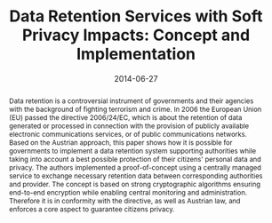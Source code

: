 ---
abstract: Data retention is a controversial instrument of governments and their agencies
  with the background of fighting terrorism and crime. In 2006 the European Union
  (EU) passed the directive 2006/24/EC, which is about the retention of data generated
  or processed in connection with the provision of publicly available electronic communications
  services, or of public communications networks. Based on the Austrian approach,
  this paper shows how it is possible for governments to implement a data retention
  system supporting authorities while taking into account a best possible protection
  of their citizens' personal data and privacy. The authors implemented a proof-of-concept
  using a centrally managed service to exchange necessary retention data between corresponding
  authorities and provider. The concept is based on strong cryptographic algorithms
  ensuring end-to-end encryption while enabling central monitoring and administration.
  Therefore it is in conformity with the directive, as well as Austrian law, and enforces
  a core aspect to guarantee citizens privacy.
authors:
- Michael Schafferer
- Markus Gruber
- Christian Schanes
- Thomas Grechenig
date: '2014-06-27'
featured: false
links:
- name: Publik
  url: https://publik.tuwien.ac.at/showentry.php?ID=236273&lang=2
publication_types:
- '1'
publishDate: '2014-06-27'
specifics: 'Vortrag: 5th IEEE International Conference on Software Engineering and
  Service Science (ICSESS 2014), Beijing, China; 27.06.2014 - 29.06.2014; in: "Proceedings
  of the International Conference on Software Engineering and Service Science", IEEE,
  Curran Associates, Inc. (2014), ISBN: 9781479932801; S. 178 - 181.'
title: 'Data Retention Services with Soft Privacy Impacts: Concept and Implementation'
url_pdf: ''
---